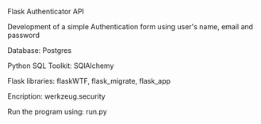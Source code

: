 Flask Authenticator API 

Development of a simple Authentication form using user's name, email and password 

Database: Postgres

Python SQL Toolkit: SQlAlchemy

Flask libraries: flaskWTF, flask_migrate, flask_app

Encription: werkzeug.security

Run the program using: run.py


